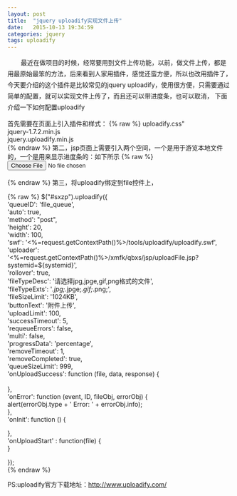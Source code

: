```yaml
---
layout: post
title:  "jquery uploadify实现文件上传"
date:   2015-10-13 19:34:59
categories: jquery
tags: uploadify
---
```

 <p style="text-indent:30px; line-height:25px">最近在做项目的时候，经常要用到文件上传功能，以前，做文件上传，都是用最原始最笨的方法，后来看到人家用插件，感觉还蛮方便，所以也改用插件了，今天要介绍的这个插件是比较常见的jquery uploadify，使用很方便，只需要通过简单的配置，就可以实现文件上传了，而且还可以带进度条，也可以取消，
下面介绍一下如何配置uploadify</p>
首先需要在页面上引入插件和样式：
{% raw %}
uploadify.css"<!--uploadify 样式--><br/>
jquery-1.7.2.min.js<!--jquery 插件--><br/>
jquery.uploadify.min.js<!--uploadify 插件--><br/>
{% endraw %}
第二，jsp页面上需要引入两个空间，一个是用于游览本地文件的，一个是用来显示进度条的：如下所示
{% raw %}
<input type="file" id="sxzp" name="sxzp" onclick=""><br/>
<div id="file_queue" style="float: left;margin-left: 10px;z-index: 99;"></div><br/>
{% endraw %}
第三，将uploadify绑定到file控件上，

{% raw %}
$("#sxzp").uploadify({<br/>
   'queueID': 'file_queue',<!--queueID控制进度条--><br/>
'auto': true,<!--是否自动上传文件--><br/>
   'method': "post",<!--提交方式--><br/>
   'height': 20,<!--按钮高度--><br/>
'width': 100,<!--按钮宽度--><br/>
'swf': '<%=request.getContextPath()%>/tools/uploadify/uploadify.swf', <!-- uploadify flash文件的路径--><br/>
'uploader': '<%=request.getContextPath()%>/xmfk/qbxs/jsp/uploadFile.jsp?systemid=${systemid}',<!--上传文件的提交地址--><br/>
'rollover': true,<br/>
'fileTypeDesc': '请选择jpg,jpge,gif,png格式的文件',<!--文件类型描述--><br/>
'fileTypeExts': '*.jpg;*.jpge;*.gif;*.png;',<!--文件扩展名过滤--><br/>
'fileSizeLimit': '1024KB',<!--文件大小限制，格式为1KB或1MB--><br/>
'buttonText': '附件上传',<!--按钮显示的文字--><br/>
'uploadLimit': 100,<!--可以上传文件的最大数量--><br/>
'successTimeout': 5,<br/>
'requeueErrors': false,<br/>
'multi': false,<!--是否允许多文件上传--><br/>
'progressData': 'percentage',<!--进度条显示，百分比--><br/>
'removeTimeout': 1,<br/>
'removeCompleted': true,<!--上传成功后移除进度条--><br/>
'queueSizeLimit': 999,<br/>
'onUploadSuccess': function (file, data, response) {<br/>
     <!--文件上传成功做处理的方法，一般是图片回显--><br/>
   },<br/>
'onError': function (event, ID, fileObj, errorObj) {<br/>
alert(errorObj.type + ' Error: ' + errorObj.info);<br/>
},<br/>
'onInit': function () {<br/>

},<br/>
'onUploadStart' : function(file) {<br/>
   }<br/>

});<br/>
{% endraw %}

PS:uploadify官方下载地址：http://www.uploadify.com/
